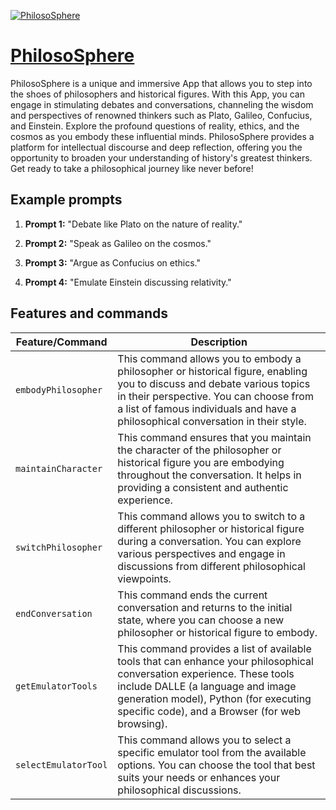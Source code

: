 [![PhilosoSphere](https://files.oaiusercontent.com/file-XeUxUCxeVZdWZBPjwBCfW9cC?se=2123-10-17T06%3A44%3A54Z&sp=r&sv=2021-08-06&sr=b&rscc=max-age%3D31536000%2C%20immutable&rscd=attachment%3B%20filename%3D7d8a1909-0d91-4138-b027-5b1bfbd7e083.png&sig=TPz9LXunDMfbLg9u/YEi13KKbZSoIc%2B8c59fL3LHznc%3D)](https://chat.openai.com/g/g-X4fDrGrZM-philososphere)

# [PhilosoSphere](https://chat.openai.com/g/g-X4fDrGrZM-philososphere)

PhilosoSphere is a unique and immersive App that allows you to step into the shoes of philosophers and historical figures. With this App, you can engage in stimulating debates and conversations, channeling the wisdom and perspectives of renowned thinkers such as Plato, Galileo, Confucius, and Einstein. Explore the profound questions of reality, ethics, and the cosmos as you embody these influential minds. PhilosoSphere provides a platform for intellectual discourse and deep reflection, offering you the opportunity to broaden your understanding of history's greatest thinkers. Get ready to take a philosophical journey like never before!

## Example prompts

1. **Prompt 1:** "Debate like Plato on the nature of reality."

2. **Prompt 2:** "Speak as Galileo on the cosmos."

3. **Prompt 3:** "Argue as Confucius on ethics."

4. **Prompt 4:** "Emulate Einstein discussing relativity."

## Features and commands

| Feature/Command | Description |
| --- | --- |
| `embodyPhilosopher` | This command allows you to embody a philosopher or historical figure, enabling you to discuss and debate various topics in their perspective. You can choose from a list of famous individuals and have a philosophical conversation in their style. |
| `maintainCharacter` | This command ensures that you maintain the character of the philosopher or historical figure you are embodying throughout the conversation. It helps in providing a consistent and authentic experience. |
| `switchPhilosopher` | This command allows you to switch to a different philosopher or historical figure during a conversation. You can explore various perspectives and engage in discussions from different philosophical viewpoints. |
| `endConversation` | This command ends the current conversation and returns to the initial state, where you can choose a new philosopher or historical figure to embody. |
| `getEmulatorTools` | This command provides a list of available tools that can enhance your philosophical conversation experience. These tools include DALLE (a language and image generation model), Python (for executing specific code), and a Browser (for web browsing). |
| `selectEmulatorTool` | This command allows you to select a specific emulator tool from the available options. You can choose the tool that best suits your needs or enhances your philosophical discussions. |